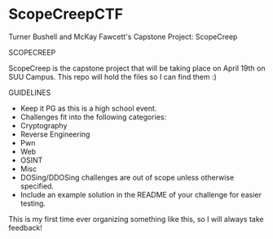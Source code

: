 # ScopeCreepCTF
Turner Bushell and McKay Fawcett's Capstone Project: ScopeCreep


SCOPECREEP

ScopeCreep is the capstone project that will be taking place on April 19th on SUU Campus. This repo will hold the files so I can find them :)

GUIDELINES
* Keep it PG as this is a high school event.
* Challenges fit into the following categories:
* Cryptography
* Reverse Engineering
* Pwn
* Web
* OSINT
* Misc
* DOSing/DDOSing challenges are out of scope unless otherwise specified.
* Include an example solution in the README of your challenge for easier testing.

This is my first time ever organizing something like this, so I will always take feedback!
